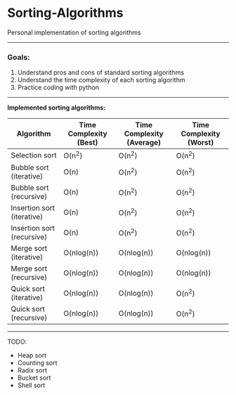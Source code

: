 # Sorting-Algorithms

Personal implementation of sorting algorithms

---

### **Goals:**

1. Understand pros and cons of standard sorting algorithms
2. Understand the time complexity of each sorting algorithm
3. Practice coding with python

---

**Implemented sorting algorithms:**

| Algorithm                  | Time Complexity (Best) | Time Complexity (Average) | Time Complexity (Worst) |
| -------------------------- | ---------------------- | ------------------------- | ----------------------- |
| Selection sort             | O(n<sup>2</sup>)       | O(n<sup>2</sup>)          | O(n<sup>2</sup>)        |
| Bubble sort (iterative)    | O(n)                   | O(n<sup>2</sup>)          | O(n<sup>2</sup>)        |
| Bubble sort (recursive)    | O(n)                   | O(n<sup>2</sup>)          | O(n<sup>2</sup>)        |
| Insertion sort (iterative) | O(n)                   | O(n<sup>2</sup>)          | O(n<sup>2</sup>)        |
| Insertion sort (recursive) | O(n)                   | O(n<sup>2</sup>)          | O(n<sup>2</sup>)        |
| Merge sort (iterative)     | O(nlog(n))             | O(nlog(n))                | O(nlog(n))              |
| Merge sort (recursive)     | O(nlog(n))             | O(nlog(n))                | O(nlog(n))              |
| Quick sort (iterative)     | O(nlog(n))             | O(nlog(n))                | O(n<sup>2</sup>)        |
| Quick sort (recursive)     | O(nlog(n))             | O(nlog(n))                | O(n<sup>2</sup>)        |

---

TODO:

- Heap sort
- Counting sort
- Radix sort
- Bucket sort
- Shell sort

